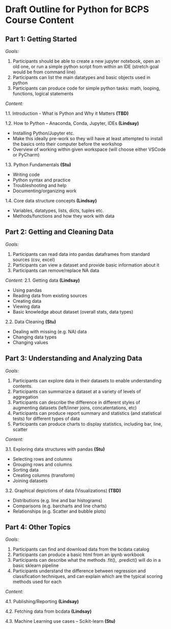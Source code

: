 # Draft Outline for Python for BCPS Course Content
## Part 1: Getting Started

*Goals:*
1.	Participants should be able to create a new jupyter notebook, open an old one, or run a simple python script from within an IDE (stretch goal would be from command line)
2.	Participants can list the main datatypes and basic objects used in python
3.	Participants can produce code for simple python tasks: math, looping, functions, logical statements 

*Content:*

1.1. Introduction - What is Python and Why it Matters **(TBD)**

1.2. How to Python – Anaconda, Conda, Jupyter, IDEs **(Lindsay)**
   - Installing Python/Jupyter etc. 
   - Make this ideally pre-work so they will have at least attempted to install the basics onto their computer before the workshop
   - Overview of working within given workspace (will choose either VSCode or PyCharm)

1.3. Python Fundamentals **(Stu)**
   -	Writing code
   -	Python syntax and practice
   -	Troubleshooting and help
   -	Documenting/organizing work
   
1.4. Core data structure concepts **(Lindsay)**
   - Variables, datatypes, lists, dicts, tuples etc. 
   - Methods/functions and how they work with data

## Part 2: Getting and Cleaning Data

*Goals:*
1.	Participants can read data into pandas dataframes from standard sources (csv, excel)
2.	Participants can view a dataset and provide basic information about it 
3.	Participants can remove/replace NA data

*Content:*
2.1. Getting data **(Lindsay)**
   - Using pandas 
   - Reading data from existing sources
   - Creating data
   - Viewing data
   - Basic knowledge about dataset (overall stats, data types)

2.2. Data Cleaning **(Stu)**
   - Dealing with missing (e.g. NA) data 
   - Changing data types
   - Changing values


## Part 3: Understanding and Analyzing Data
*Goals:*
1.	Participants can explore data in their datasets to enable understanding contents.
2.	Participants can summarize a dataset at a variety of levels of aggregation
3.	Participants can describe the difference in different styles of augmenting datasets (left/inner joins, concatentations, etc) 
4.	Participants can produce report summary and statistics (and statistical tests) for different types of data
5.	Participants can produce charts to display statistics, including bar, line, scatter

*Content:*

3.1. Exploring data structures with pandas **(Stu)**

   - Selecting rows and columns
   - Grouping rows and columns
   - Sorting data
   - Creating columns (transform)
   - Joining datasets

3.2. Graphical depictions of data (Visualizations) **(TBD)**
   -	Distributions (e.g. line and bar histograms)
   -	Comparisons (e.g. barcharts and line charts)
   -	Relationships (e.g. Scatter and bubble plots)


## Part 4: Other Topics
*Goals:*
1.	Participants can find and download data from the bcdata catalog
2.	Participants can produce a basic html from an ipynb workbook
3.	Participants can describe what the methods .fit(), .predict() will do in a basic sklearn pipeline
4.	Participants understand the difference between regression and classification techniques, and can explain which are the typical scoring methods used for each 

*Content:*

4.1. Publishing/Reporting **(Lindsay)**

4.2. Fetching data from bcdata **(Lindsay)**

4.3. Machine Learning use cases – Scikit-learn **(Stu)**


